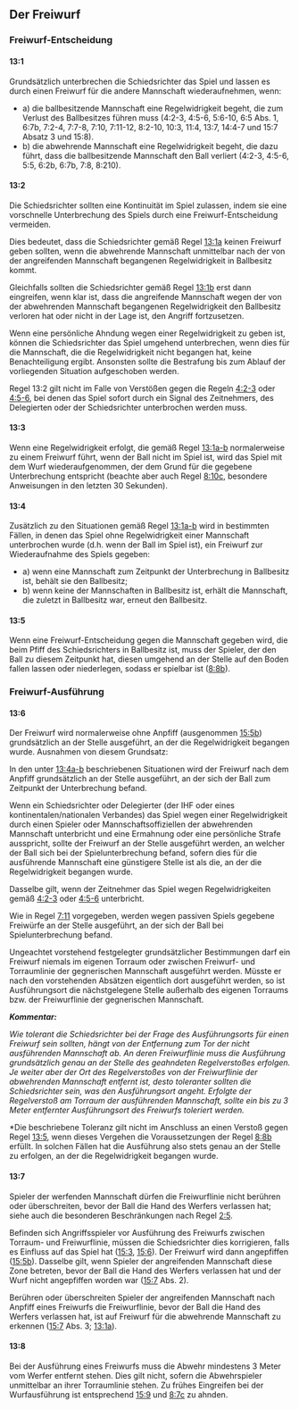 ## Der Freiwurf

### Freiwurf-Entscheidung

#### 13:1 
Grundsätzlich unterbrechen die Schiedsrichter das Spiel und lassen es durch einen Freiwurf für die andere Mannschaft 
wiederaufnehmen, wenn:

- a) die ballbesitzende Mannschaft eine Regelwidrigkeit begeht, die zum Verlust des Ballbesitzes führen muss (4:2-3, 
  4:5-6, 5:6-10, 6:5 Abs. 1, 6:7b, 7:2-4, 7:7-8, 7:10, 7:11-12, 8:2-10, 10:3, 11:4, 13:7, 14:4-7 und 15:7 Absatz 3 und 
  15:8).
- b) die abwehrende Mannschaft eine Regelwidrigkeit begeht, die dazu führt, dass die ballbesitzende Mannschaft den Ball 
  verliert (4:2-3, 4:5-6, 5:5, 6:2b, 6:7b, 7:8, 8:210).

#### 13:2 
Die Schiedsrichter sollten eine Kontinuität im Spiel zulassen, indem sie eine vorschnelle Unterbrechung des Spiels durch 
eine Freiwurf-Entscheidung vermeiden.

Dies bedeutet, dass die Schiedsrichter gemäß Regel [13:1a](#13:1) keinen Freiwurf geben sollten, wenn die abwehrende 
Mannschaft unmittelbar nach der von der angreifenden Mannschaft begangenen Regelwidrigkeit in Ballbesitz kommt.

Gleichfalls sollten die Schiedsrichter gemäß Regel [13:1b](#13:1) erst dann eingreifen, wenn klar ist, dass die 
angreifende Mannschaft wegen der von der abwehrenden Mannschaft begangenen Regelwidrigkeit den Ballbesitz verloren hat 
oder nicht in der Lage ist, den Angriff fortzusetzen.

Wenn eine persönliche Ahndung wegen einer Regelwidrigkeit zu geben ist, können die Schiedsrichter das Spiel umgehend 
unterbrechen, wenn dies für die Mannschaft, die die Regelwidrigkeit nicht begangen hat, keine Benachteiligung ergibt. 
Ansonsten sollte die Bestrafung bis zum Ablauf der vorliegenden Situation aufgeschoben werden.

Regel 13:2 gilt nicht im Falle von Verstößen gegen die Regeln [4:2-3](#4:2) oder [4:5-6](#4:5), bei denen das Spiel 
sofort durch ein Signal des Zeitnehmers, des Delegierten oder der Schiedsrichter unterbrochen werden muss.

#### 13:3 
Wenn eine Regelwidrigkeit erfolgt, die gemäß Regel [13:1a-b](#13:1) normalerweise zu einem Freiwurf führt, wenn der Ball 
nicht im Spiel ist, wird das Spiel mit dem Wurf wiederaufgenommen, der dem Grund für die gegebene Unterbrechung 
entspricht (beachte aber auch Regel [8:10c](#8:10), besondere Anweisungen in den letzten 30 Sekunden).

#### 13:4 
Zusätzlich zu den Situationen gemäß Regel [13:1a-b](#13:1) wird in bestimmten Fällen, in denen das Spiel ohne 
Regelwidrigkeit einer Mannschaft unterbrochen wurde (d.h. wenn der Ball im Spiel ist), ein Freiwurf zur Wiederaufnahme 
des Spiels gegeben:

- a) wenn eine Mannschaft zum Zeitpunkt der Unterbrechung in Ballbesitz ist, behält sie den Ballbesitz;
- b) wenn keine der Mannschaften in Ballbesitz ist, erhält die Mannschaft, die zuletzt in Ballbesitz war, erneut den 
  Ballbesitz.
  
#### 13:5 
Wenn eine Freiwurf-Entscheidung gegen die Mannschaft gegeben wird, die beim Pfiff des Schiedsrichters in Ballbesitz ist, 
muss der Spieler, der den Ball zu diesem Zeitpunkt hat, diesen umgehend an der Stelle auf den Boden fallen lassen oder 
niederlegen, sodass er spielbar ist ([8:8b](#8:8)).

### Freiwurf-Ausführung

#### 13:6 
Der Freiwurf wird normalerweise ohne Anpfiff (ausgenommen [15:5b](#15:5)) grundsätzlich an der Stelle ausgeführt, an der 
die Regelwidrigkeit begangen wurde. Ausnahmen von diesem Grundsatz:

In den unter [13:4a-b](#13:4) beschriebenen Situationen wird der Freiwurf nach dem Anpfiff grundsätzlich an der Stelle 
ausgeführt, an der sich der Ball zum Zeitpunkt der Unterbrechung befand.

Wenn ein Schiedsrichter oder Delegierter (der IHF oder eines kontinentalen/nationalen Verbandes) das Spiel wegen einer 
Regelwidrigkeit durch einen Spieler oder Mannschaftsoffiziellen der abwehrenden Mannschaft unterbricht und eine 
Ermahnung oder eine persönliche Strafe ausspricht, sollte der Freiwurf an der Stelle ausgeführt werden, an welcher der 
Ball sich bei der Spielunterbrechung befand, sofern dies für die ausführende Mannschaft eine günstigere Stelle ist als 
die, an der die Regelwidrigkeit begangen wurde.

Dasselbe gilt, wenn der Zeitnehmer das Spiel wegen Regelwidrigkeiten gemäß [4:2-3](#4:2) oder [4:5-6](#4:5) unterbricht.

Wie in Regel [7:11](#7:11) vorgegeben, werden wegen passiven Spiels gegebene Freiwürfe an der Stelle ausgeführt, an der 
sich der Ball bei Spielunterbrechung befand.

Ungeachtet vorstehend festgelegter grundsätzlicher Bestimmungen darf ein Freiwurf niemals im eigenen Torraum oder 
zwischen Freiwurf- und Torraumlinie der gegnerischen Mannschaft ausgeführt werden. Müsste er nach den vorstehenden 
Absätzen eigentlich dort ausgeführt werden, so ist Ausführungsort die nächstgelegene Stelle außerhalb des eigenen 
Torraums bzw. der Freiwurflinie der gegnerischen Mannschaft.

***Kommentar:***

*Wie tolerant die Schiedsrichter bei der Frage des Ausführungsorts für einen Freiwurf sein sollten, hängt von der 
Entfernung zum Tor der nicht ausführenden Mannschaft ab. An deren Freiwurflinie muss die Ausführung grundsätzlich genau 
an der Stelle des geahndeten Regelverstoßes erfolgen. Je weiter aber der Ort des Regelverstoßes von der Freiwurflinie 
der abwehrenden Mannschaft entfernt ist, desto toleranter sollten die Schiedsrichter sein, was den Ausführungsort 
angeht. Erfolgte der Regelverstoß am Torraum der ausführenden Mannschaft, sollte ein bis zu 3 Meter entfernter 
Ausführungsort des Freiwurfs toleriert werden.*

*Die beschriebene Toleranz gilt nicht im Anschluss an einen Verstoß gegen Regel [13:5](#13:5), wenn dieses Vergehen die 
Voraussetzungen der Regel [8:8b](#8:8) erfüllt. In solchen Fällen hat die Ausführung also stets genau an der Stelle zu 
erfolgen, an der die Regelwidrigkeit begangen wurde.

#### 13:7 
Spieler der werfenden Mannschaft dürfen die Freiwurflinie nicht berühren oder überschreiten, bevor der Ball die Hand 
des Werfers verlassen hat; siehe auch die besonderen Beschränkungen nach Regel [2:5](#2:5).

Befinden sich Angriffsspieler vor Ausführung des Freiwurfs zwischen Torraum- und Freiwurflinie, müssen die 
Schiedsrichter dies korrigieren, falls es Einfluss auf das Spiel hat ([15:3](#15:3), [15:6](#15:6)). Der Freiwurf 
wird dann angepfiffen ([15:5b](#15:5)). Dasselbe gilt, wenn Spieler der angreifenden Mannschaft diese Zone betreten, 
bevor der Ball die Hand des Werfers verlassen hat und der Wurf nicht angepfiffen worden war ([15:7](#15:7) Abs. 2).

Berühren oder überschreiten Spieler der angreifenden Mannschaft nach Anpfiff eines Freiwurfs die Freiwurflinie, bevor 
der Ball die Hand des Werfers verlassen hat, ist auf Freiwurf für die abwehrende Mannschaft zu erkennen 
([15:7](#15:7) Abs. 3; [13:1a](#13:1)).

#### 13:8 
Bei der Ausführung eines Freiwurfs muss die Abwehr mindestens 3 Meter vom Werfer entfernt stehen. Dies gilt nicht, 
sofern die Abwehrspieler unmittelbar an ihrer Torraumlinie stehen. Zu frühes Eingreifen bei der Wurfausführung ist 
entsprechend [15:9](#15:9) und [8:7c](#8:7) zu ahnden.
